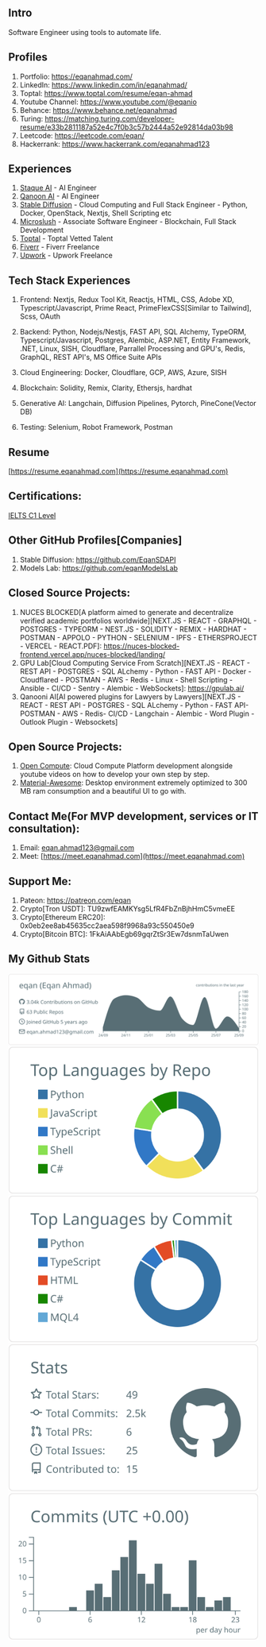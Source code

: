 ## Intro
Software Engineer using tools to automate life.

## Profiles
1. Portfolio: https://eqanahmad.com/
2. LinkedIn: https://www.linkedin.com/in/eqanahmad/
3. Toptal: https://www.toptal.com/resume/eqan-ahmad
4. Youtube Channel: https://www.youtube.com/@eqanio
5. Behance: https://www.behance.net/eqanahmad
6. Turing: https://matching.turing.com/developer-resume/e33b2811187a52e4c7f0b3c57b2444a52e92814da03b98
7. Leetcode: https://leetcode.com/eqan/
8. Hackerrank: https://www.hackerrank.com/eqanahmad123

   
## Experiences
1. [Staque AI](https://staque.io) - AI Engineer
2. [Qanoon AI](https://qanooni.ai/) - AI Engineer
3. [Stable Diffusion](https://modelslab.com) - Cloud Computing and Full Stack Engineer - Python, Docker, OpenStack, Nextjs, Shell Scripting etc
4. [Microslush](https://microslush.com) - Associate Software Engineer - Blockchain, Full Stack Development
5. [Toptal](https://www.toptal.com/resume/eqan-ahmad) - Toptal Vetted Talent
6. [Fiverr](https://www.fiverr.com/users/eqanahmad/) - Fiverr Freelance
7. [Upwork](https://www.upwork.com/freelancers/~0188fb01c513f66907) - Upwork Freelance

## Tech Stack Experiences
1. Frontend: Nextjs, Redux Tool Kit, Reactjs, HTML, CSS, Adobe XD, Typescript/Javascript, Prime React, PrimeFlexCSS[Similar to Tailwind], Scss, OAuth

2. Backend: Python, Nodejs/Nestjs, FAST API, SQL Alchemy, TypeORM, Typescript/Javascript, Postgres, Alembic, ASP.NET, Entity Framework, .NET, Linux, SISH, Cloudflare, Parrallel Processing and GPU's, Redis, GraphQL, REST API's, MS Office Suite APIs
   
3. Cloud Engineering: Docker, Cloudflare, GCP, AWS, Azure, SISH

4. Blockchain: Solidity, Remix, Clarity, Ethersjs, hardhat

5. Generative AI: Langchain, Diffusion Pipelines, Pytorch, PineCone(Vector DB)

6. Testing: Selenium, Robot Framework, Postman

## Resume
[https://resume.eqanahmad.com](https://resume.eqanahmad.com)

## Certifications:
[IELTS C1 Level](https://media.licdn.com/dms/image/v2/D4D2DAQFBjCqX3dHKcw/profile-treasury-image-shrink_1280_1280/B4DZZZZyDDG8Ak-/0/1745256655851?e=1745866800&v=beta&t=ibPLDzdJqIw1Yhs-mqn3gba0ESb7VT-7_wMyM3FFGgI)

## Other GitHub Profiles[Companies]
1. Stable Diffusion: https://github.com/EqanSDAPI
2. Models Lab: https://github.com/eqanModelsLab

## Closed Source Projects:
1. NUCES BLOCKED[A platform aimed to generate and decentralize verified academic portfolios worldwide][NEXT.JS - REACT - GRAPHQL - POSTGRES - TYPEORM - NEST.JS - SOLIDITY - REMIX - HARDHAT - POSTMAN - APPOLO - PYTHON - SELENIUM - IPFS - ETHERSPROJECT - VERCEL - REACT.PDF]: https://nuces-blocked-frontend.vercel.app/nuces-blocked/landing/
2. GPU Lab[Cloud Computing Service From Scratch][NEXT.JS - REACT - REST API - POSTGRES - SQL ALchemy - Python - FAST API - Docker - Cloudflared - POSTMAN - AWS - Redis - Linux - Shell Scripting - Ansible - CI/CD - Sentry - Alembic - WebSockets]: https://gpulab.ai/
3. Qanooni AI[AI powered plugins for Lawyers by Lawyers][NEXT.JS - REACT - REST API - POSTGRES - SQL ALchemy - Python - FAST API- POSTMAN - AWS - Redis- CI/CD - Langchain - Alembic - Word Plugin - Outlook Plugin - Websockets]


## Open Source Projects:
1. [Open Compute](https://github.com/eqan/open-compute): Cloud Compute Platform development alongside youtube videos on how to develop your own step by step.
2. [Material-Awesome](https://github.com/eqan/material-awesome): Desktop environment extremely optimized to 300 MB ram consumption and a beautiful UI to go with.

## Contact Me(For MVP development, services or IT consultation):
1. Email: eqan.ahmad123@gmail.com
2. Meet: [https://meet.eqanahmad.com](https://meet.eqanahmad.com)

## Support Me:
1. Pateon: https://patreon.com/eqan
2. Crypto[Tron USDT]: TU9zwfEAMKYsg5LfR4FbZnBjhHmC5vmeEE
3. Crypto[Ethereum ERC20]: 0x0eb2ee8ab45635cc2aea598f9968a93c550450e9
4. Crypto[Bitcoin BTC]: 1FkAiAAbEgb69gqrZtSr3Ew7dsnmTaUwen

## My Github Stats
[![](https://raw.githubusercontent.com/eqan/eqan/master/profile-summary-card-output/default/0-profile-details.svg)](https://github.com/vn7n24fzkq/github-profile-summary-cards)
[![](https://raw.githubusercontent.com/eqan/eqan/master/profile-summary-card-output/default/1-repos-per-language.svg)](https://github.com/vn7n24fzkq/github-profile-summary-cards) [![](https://raw.githubusercontent.com/eqan/eqan/master/profile-summary-card-output/default/2-most-commit-language.svg)](https://github.com/vn7n24fzkq/github-profile-summary-cards)
[![](https://raw.githubusercontent.com/eqan/eqan/master/profile-summary-card-output/default/3-stats.svg)](https://github.com/vn7n24fzkq/github-profile-summary-cards) [![](https://raw.githubusercontent.com/eqan/eqan/master/profile-summary-card-output/default/4-productive-time.svg)](https://github.com/vn7n24fzkq/github-profile-summary-cards)



